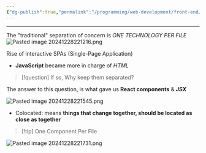 ```yaml
---
{"dg-publish":true,"permalink":"/programming/web-development/front-end/react-js/001-react-fundamentals/001-intro-and-theories/004-separation-of-concerns/","tags":["programming","ReactJS","javascript"]}
---
```


---

The "traditional" separation of concern is _ONE TECHNOLOGY PER FILE_
![Pasted image 20241228221216.png](/img/user/Misc/attachments/Pasted%20image%2020241228221216.png)

Rise of interactive SPAs (Single-Page Application)
- __JavaScript__ became more in charge of _HTML_
> [!question] If so, Why keep them separated?

The answer to this question, is what gave us __React components__ & ___JSX___

![Pasted image 20241228221545.png](/img/user/Misc/attachments/Pasted%20image%2020241228221545.png)
- Colocated: means __things that change together, should be located as close as together__
> [!tip] One Component Per File

![Pasted image 20241228221731.png](/img/user/Misc/attachments/Pasted%20image%2020241228221731.png)
